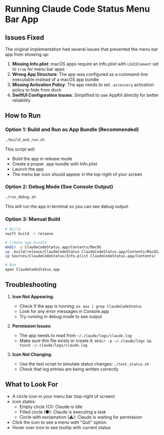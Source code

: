 # Running Claude Code Status Menu Bar App

## Issues Fixed

The original implementation had several issues that prevented the menu bar app from showing up:

1. **Missing Info.plist**: macOS apps require an Info.plist with `LSUIElement` set to `true` for menu bar apps
2. **Wrong App Structure**: The app was configured as a command-line executable instead of a macOS app bundle
3. **Missing Activation Policy**: The app needs to set `.accessory` activation policy to hide from dock
4. **SwiftUI Configuration Issues**: Simplified to use AppKit directly for better reliability

## How to Run

### Option 1: Build and Run as App Bundle (Recommended)
```bash
./build_and_run.sh
```
This script will:
- Build the app in release mode
- Create a proper .app bundle with Info.plist
- Launch the app
- The menu bar icon should appear in the top-right of your screen

### Option 2: Debug Mode (See Console Output)
```bash
./run_debug.sh
```
This will run the app in terminal so you can see debug output.

### Option 3: Manual Build
```bash
# Build
swift build -c release

# Create app bundle
mkdir -p ClaudeCodeStatus.app/Contents/MacOS
cp .build/release/ClaudeCodeStatus ClaudeCodeStatus.app/Contents/MacOS/
cp Sources/ClaudeCodeStatus/Info.plist ClaudeCodeStatus.app/Contents/

# Run
open ClaudeCodeStatus.app
```

## Troubleshooting

1. **Icon Not Appearing**: 
   - Check if the app is running: `ps aux | grep ClaudeCodeStatus`
   - Look for any error messages in Console.app
   - Try running in debug mode to see output

2. **Permission Issues**:
   - The app needs to read from `~/.claude/logs/claude.log`
   - Make sure this file exists or create it: `mkdir -p ~/.claude/logs && touch ~/.claude/logs/claude.log`

3. **Icon Not Changing**:
   - Use the test script to simulate status changes: `./test_status.sh`
   - Check that log entries are being written correctly

## What to Look For

- A circle icon in your menu bar (top-right of screen)
- Icon states:
  - Empty circle (○): Claude is idle
  - Filled circle (●): Claude is executing a task
  - Circle with exclamation (⚠): Claude is waiting for permission
- Click the icon to see a menu with "Quit" option
- Hover over icon to see tooltip with current status